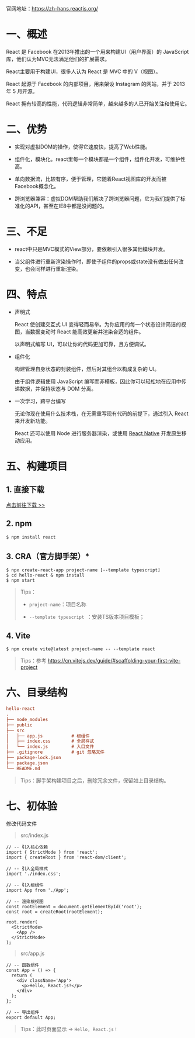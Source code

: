 官网地址：<https://zh-hans.reactjs.org/>

# 一、概述

React 是 Facebook 在2013年推出的一个用来构建UI（用户界面）的 JavaScript 库，他们认为MVC无法满足他们的扩展需求。

React主要用于构建UI，很多人认为 React 是 MVC 中的 V（视图）。

React 起源于 Facebook 的内部项目，用来架设 Instagram 的网站，并于 2013 年 5 月开源。

React 拥有较高的性能，代码逻辑非常简单，越来越多的人已开始关注和使用它。

# 二、优势

- 实现对虚拟DOM的操作，使得它速度快，提高了Web性能。

- 组件化，模块化。react里每一个模块都是一个组件，组件化开发，可维护性高。

- 单向数据流，比较有序，便于管理，它随着React视图库的开发而被Facebook概念化。

- 跨浏览器兼容：虚拟DOM帮助我们解决了跨浏览器问题，它为我们提供了标准化的API，甚至在IE8中都是没问题的。

# 三、不足

- react中只是MVC模式的View部分，要依赖引入很多其他模块开发。

- 当父组件进行重新渲染操作时，即使子组件的props或state没有做出任何改变，也会同样进行重新渲染。

# 四、特点

- 声明式

  React 使创建交互式 UI 变得轻而易举。为你应用的每一个状态设计简洁的视图，当数据变动时 React 能高效更新并渲染合适的组件。

  以声明式编写 UI，可以让你的代码更加可靠，且方便调试。

- 组件化

  构建管理自身状态的封装组件，然后对其组合以构成复杂的 UI。

  由于组件逻辑使用 JavaScript 编写而非模板，因此你可以轻松地在应用中传递数据，并保持状态与 DOM 分离。

- 一次学习，跨平台编写

  无论你现在使用什么技术栈，在无需重写现有代码的前提下，通过引入 React 来开发新功能。

  React 还可以使用 Node 进行服务器渲染，或使用 [React Native](https://reactnative.dev/) 开发原生移动应用。

# 五、构建项目

## 1. 直接下载

[点击前往下载 >>](https://github.com/facebook/react/releases)

## 2. npm 

```shell
$ npm install react
```

## 3. CRA（官方脚手架）*

```shell
$ npx create-react-app project-name [--template typescript] 
$ cd hello-react & npm install
$ npm start
```

> Tips：
>
> - `project-name`：项目名称
>
> - `--template typescript `：安装TS版本项目模板；

## 4. Vite

```shell
$ npm create vite@latest project-name -- --template react
```

> Tips：参考 <https://cn.vitejs.dev/guide/#scaffolding-your-first-vite-project>

# 六、目录结构

```ini
hello-react
.
├── node_modules
├── public
├── src
│   ├── app.js           # 根组件
│   ├── index.css        # 全局样式
│	└── index.js         # 入口文件
├── .gitignore           # git 忽略文件
├── package-lock.json
├── package.json
└── README.md
```

> Tips：脚手架构建项目之后，删除冗余文件，保留如上目录结构。

# 七、初体验

修改代码文件

> src/index.js

```tsx
// -- 引入核心依赖
import { StrictMode } from 'react';
import { createRoot } from 'react-dom/client';

// -- 引入全局样式
import './index.css';

// -- 引入根组件
import App from './App';

// -- 渲染根视图
const rootElement = document.getElementById('root');
const root = createRoot(rootElement);

root.render(
  <StrictMode>
    <App />
  </StrictMode>
);
```

> src/app.js

```tsx
// -- 函数组件
const App = () => {
  return (
    <div className='App'>
      <p>Hello, React.js!</p>
    </div>
  );
};

// -- 导出组件
export default App;
```

> Tips：此时页面显示 → `Hello, React.js！`

